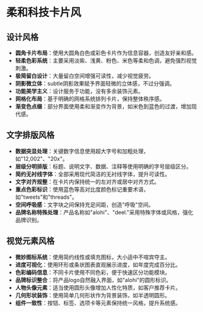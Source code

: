  # 柔和科技卡片风
## 设计风格
- **圆角卡片布局**：使用大圆角白色或彩色卡片作为信息容器，创造友好亲和感。
- **轻柔色彩系统**：主要采用淡紫、浅黄、粉色、米色等柔和色调，避免强烈视觉刺激。
- **极简留白设计**：大量留白空间增强可读性，减少视觉疲劳。
- **阴影微立体**：subtle阴影效果赋予界面轻微的立体感，不过分强调。
- **功能美学主义**：设计服务于功能，没有多余装饰元素。
- **网格化布局**：基于明确的网格系统排列卡片，保持整体秩序感。
- **渐变色点缀**：部分界面使用柔和渐变作为背景，如米色到蓝色的过渡，增加现代感。

## 文字排版风格
- **数据突显处理**：关键数字信息使用超大字号和加粗处理，如"12,002"、"20x"。
- **层级分明排版**：标题、说明文字、数据、注释等使用明确的字号层级区分。
- **简约无衬线字体**：全部采用现代简洁的无衬线字体，提升可读性。
- **文字对齐规整**：在卡片内保持统一的左对齐或居中对齐方式。
- **重点色彩标识**：使用蓝色等高对比度颜色标记重要术语，如"tweets"和"threads"。
- **空间呼吸感**：文字块之间保持充足间距，创造"呼吸"空间。
- **品牌名称特殊处理**：产品名称如"alohi"、"deel."采用特殊字体或风格，强化品牌识别。

## 视觉元素风格
- **微妙图标系统**：使用简约线性或填充图标，大小适中不喧宾夺主。
- **进度可视化**：使用环形或条状图表直观展示进度，如年度完成百分比。
- **色彩编码信息**：不同卡片使用不同色彩，便于快速区分功能模块。
- **品牌标识整合**：将产品logo自然融入界面，如"alohi"的圆形标识。
- **人物头像元素**：适当使用圆形头像增加人性化特质，如客户推荐卡片。
- **几何形状装饰**：使用简单几何形状作为背景装饰，如半透明圆形。
- **组件一致性**：按钮、标签、选项卡等元素保持统一风格，提升系统感。